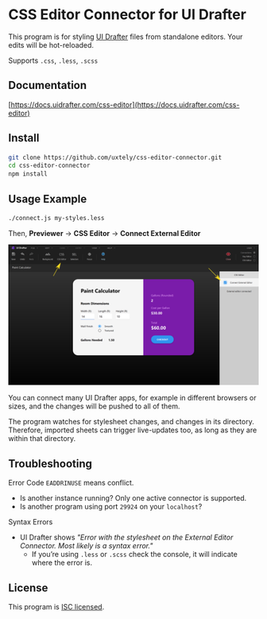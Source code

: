 # CSS Editor Connector for UI Drafter

This program is for styling [UI Drafter](https://uidrafter.com) files
from standalone editors. Your edits will be hot-reloaded.

Supports `.css`, `.less`, `.scss`

## Documentation
[https://docs.uidrafter.com/css-editor](https://docs.uidrafter.com/css-editor)


## Install
```sh
git clone https://github.com/uxtely/css-editor-connector.git
cd css-editor-connector
npm install
```

## Usage Example
```sh
./connect.js my-styles.less
```
Then, **Previewer** &rarr; **CSS Editor** &rarr; **Connect External Editor**

![Setup](./README-Setup.png)

You can connect many UI Drafter apps, for example in different
browsers or sizes, and the changes will be pushed to all of them.

The program watches for stylesheet changes, and changes in its directory. Therefore,
imported sheets can trigger live-updates too, as long as they are within that directory.


## Troubleshooting
Error Code `EADDRINUSE` means conflict.
- Is another instance running? Only one active connector is supported.
- Is another program using port `29924` on your `localhost`?

Syntax Errors
- UI Drafter shows _"Error with the stylesheet on the
External Editor Connector. Most likely is a syntax error."_
  - If you’re using `.less` or `.scss` check the
  console, it will indicate where the error is.

## License
This program is [ISC licensed](./LICENSE).
